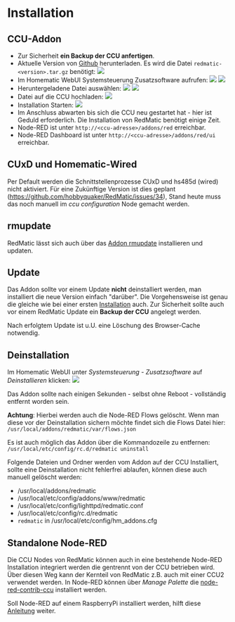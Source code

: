 # Installation

## CCU-Addon

* Zur Sicherheit __ein Backup der CCU anfertigen__.
* Aktuelle Version von [Github](https://github.com/HM-RedMatic/RedMatic/releases/latest) herunterladen. Es wird die Datei
`redmatic-<version>.tar.gz` benötigt:
  ![](/wiki/images/install-1.png)
* Im Homematic WebUI Systemsteuerung Zusatzsoftware aufrufen:
  ![](/wiki/images/install-2.png) ![](/wiki/images/install-3.png)
* Heruntergeladene Datei auswählen:
  ![](/wiki/images/install-4.png) ![](/wiki/images/install-5.png)
* Datei auf die CCU hochladen:
  ![](/wiki/images/install-6.png)
* Installation Starten:
  ![](/wiki/images/install-7.png)
* Im Anschluss abwarten bis sich die CCU neu gestartet hat - hier ist Geduld erforderlich. Die Installation von RedMatic benötigt einige Zeit.
* Node-RED ist unter `http://<ccu-adresse>/addons/red` erreichbar.
* Node-RED Dashboard ist unter `http://<ccu-adresse>/addons/red/ui` erreichbar.

## CUxD und Homematic-Wired

Per Default werden die Schnittstellenprozesse CUxD und hs485d (wired) nicht aktiviert. Für eine Zukünftige Version ist dies geplant (https://github.com/hobbyquaker/RedMatic/issues/34), Stand heute muss das noch manuell im _ccu configuration_ Node gemacht werden.

## rmupdate

RedMatic lässt sich auch über das [Addon rmupdate](https://github.com/j-a-n/raspberrymatic-addon-rmupdate) installieren und updaten.

## Update

Das Addon sollte vor einem Update **nicht** deinstalliert werden, man installiert die neue Version einfach "darüber". Die Vorgehensweise ist genau die gleiche wie bei einer ersten [Installation](#Installation) auch. Zur Sicherheit sollte auch vor einem RedMatic Update ein **Backup der CCU** angelegt werden.

Nach erfolgtem Update ist u.U. eine Löschung des Browser-Cache notwendig.

## Deinstallation

Im Homematic WebUI unter _Systemsteuerung_ - _Zusatzsoftware_ auf _Deinstallieren_ klicken:
![](/wiki/images/uninstall.png)

Das Addon sollte nach einigen Sekunden - selbst ohne Reboot - vollständig entfernt worden sein.

__Achtung__: Hierbei werden auch die Node-RED Flows gelöscht. Wenn man diese vor der Deinstallation sichern möchte findet sich die Flows Datei hier: `/usr/local/addons/redmatic/var/flows.json`

Es ist auch möglich das Addon über die Kommandozeile zu entfernen: `/usr/local/etc/config/rc.d/redmatic uninstall`

Folgende Dateien und Ordner werden vom Addon auf der CCU Installiert, sollte eine Deinstallation nicht fehlerfrei ablaufen, können diese auch manuell gelöscht werden:

* /usr/local/addons/redmatic
* /usr/local/etc/config/addons/www/redmatic
* /usr/local/etc/config/lighttpd/redmatic.conf
* /usr/local/etc/config/rc.d/redmatic
* `redmatic` in /usr/local/etc/config/hm_addons.cfg

## Standalone Node-RED

Die CCU Nodes von RedMatic können auch in eine bestehende Node-RED Installation integriert werden die 
gentrennt von der CCU betrieben wird. Über diesen Weg kann der Kernteil von RedMatic z.B. auch mit einer CCU2
verwendet werden. In Node-RED können über _Manage Palette_ die [node-red-contrib-ccu](https://github.com/HM-RedMatic/node-red-contrib-ccu)
installiert werden.

Soll Node-RED auf einem RaspberryPi installiert werden, hilft diese [Anleitung](https://github.com/codmpm/node-red-contrib-loxone/wiki/Anf%C3%A4nger%3A-Installation-RPi%2C-node-red%2C-nodes) weiter.

